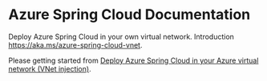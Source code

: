 # Azure Spring Cloud Documentation

Deploy Azure Spring Cloud in your own virtual network. Introduction https://aka.ms/azure-spring-cloud-vnet.

Please getting started from [Deploy Azure Spring Cloud in your Azure virtual network (VNet injection)](docs/manage-virtual-network/deploy-azure-spring-cloud-in-your-vnet.md).